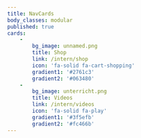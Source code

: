 ```yaml
---
title: NavCards
body_classes: modular
published: true
cards:
    -
        bg_image: unnamed.png
        title: Shop
        link: /intern/shop
        icon: 'fa-solid fa-cart-shopping'
        gradient1: '#2761c3'
        gradient2: '#063480'
    -
        bg_image: unterricht.png
        title: Videos
        link: /intern/videos
        icon: 'fa-solid fa-play'
        gradient1: '#3f5efb'
        gradient2: '#fc466b'
---
```


